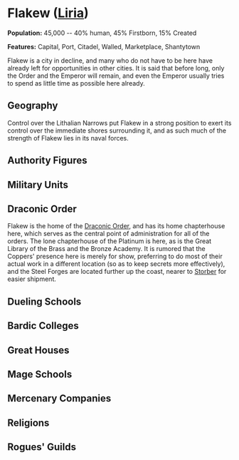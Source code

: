 # Flakew ([Liria](/Nations/Liria.md))
**Population:** 45,000 -- 40% human, 45% Firstborn, 15% Created

**Features:** Capital, Port, Citadel, Walled, Marketplace, Shantytown

Flakew is a city in decline, and many who do not have to be here have already left for opportunities in other cities. It is said that before long, only the Order and the Emperor will remain, and even the Emperor usually tries to spend as little time as possible here already.

## Geography
Control over the Lithalian Narrows put Flakew in a strong position to exert its control over the immediate shores surrounding it, and as such much of the strength of Flakew lies in its naval forces.

## Authority Figures

## Military Units

## Draconic Order
Flakew is the home of the [Draconic Order](/Organizations/DraconicOrder/DraconicOrders.md), and has its home chapterhouse here, which serves as the central point of administration for all of the orders. The lone chapterhouse of the Platinum is here, as is the Great Library of the Brass and the Bronze Academy. It is rumored that the Coppers' presence here is merely for show, preferring to do most of their actual work in a different location (so as to keep secrets more effectively), and the Steel Forges are located further up the coast, nearer to [Storber](/Cities/Storber.md) for easier shipment.

## Dueling Schools

## Bardic Colleges

## Great Houses

## Mage Schools

## Mercenary Companies

## Religions

## Rogues' Guilds
